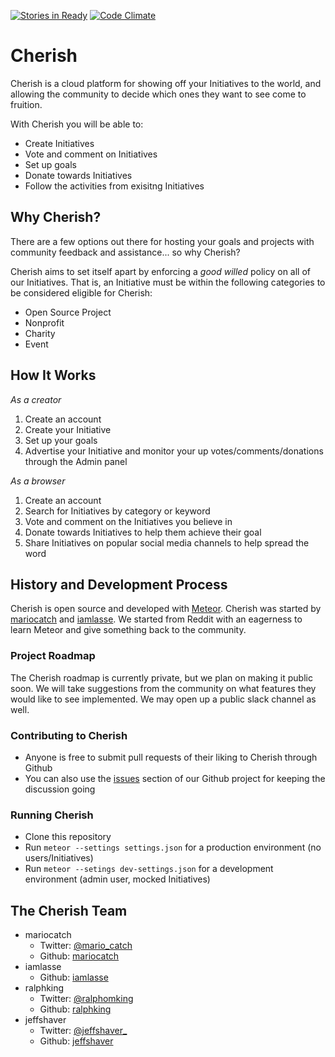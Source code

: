 [![Stories in Ready](https://badge.waffle.io/mtr-cherish/cherish.png?label=ready&title=Ready)](https://waffle.io/mtr-cherish/cherish)
[![Code Climate](https://codeclimate.com/github/mtr-cherish/cherish/badges/gpa.svg)](https://codeclimate.com/github/mtr-cherish/cherish)
# Cherish

Cherish is a cloud platform for showing off your Initiatives to the world, and allowing the community to decide which ones they want to see come to fruition.

With Cherish you will be able to:

* Create Initiatives
* Vote and comment on Initiatives
* Set up goals
* Donate towards Initiatives
* Follow the activities from exisitng Initiatives

## Why Cherish?

There are a few options out there for hosting your goals and projects with community feedback and assistance... so why Cherish?

Cherish aims to set itself apart by enforcing a *good willed* policy on all of our Initiatives. That is, an Initiative must be within the following categories to be considered eligible for Cherish:

* Open Source Project
* Nonprofit
* Charity
* Event

## How It Works

*As a creator*

1. Create an account
2. Create your Initiative
3. Set up your goals
4. Advertise your Initiative and monitor your up votes/comments/donations through the Admin panel

*As a browser*

1. Create an account
2. Search for Initiatives by category or keyword
3. Vote and comment on the Initiatives you believe in
4. Donate towards Initiatives to help them achieve their goal
5. Share Initiatives on popular social media channels to help spread the word

## History and Development Process

Cherish is open source and developed with [Meteor](https://www.meteor.com/). Cherish was started by [mariocatch](https://github.com/mariocatch) and [iamlasse](https://github.com/iamlasse). We started from Reddit with an eagerness to learn Meteor and give something back to the community.

### Project Roadmap

The Cherish roadmap is currently private, but we plan on making it public soon. We will take suggestions from the community on what features they would like to see implemented. We may open up a public slack channel as well.

### Contributing to Cherish

* Anyone is free to submit pull requests of their liking to Cherish through Github
* You can also use the [issues](https://github.com/mtr-cherish/cherish/issues) section of our Github project for keeping the discussion going

### Running Cherish

* Clone this repository
* Run `meteor --settings settings.json` for a production environment (no users/Initiatives)
* Run `meteor --setings dev-settings.json` for a development environment (admin user, mocked Initiatives)

## The Cherish Team

* mariocatch
  * Twitter: [@mario_catch](https://twitter.com/mario_catch)
  * Github: [mariocatch](https://github.com/mariocatch)
* iamlasse
  * Github: [iamlasse](https://github.com/iamlasse)
* ralphking
  * Twitter: [@ralphomking](https://twitter.com/ralphomking)
  * Github: [ralphking](https://github.com/ralphking)
* jeffshaver
  * Twitter: [@jeffshaver_](https://twitter.com/jeffshaver_)
  * Github: [jeffshaver](https://github.com/jeffshaver)

